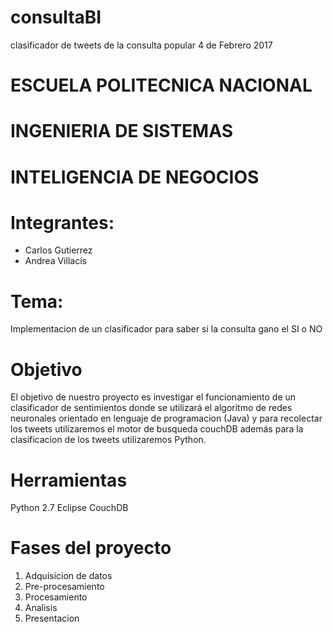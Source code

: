 # consultaBI
clasificador de tweets de la consulta popular 4 de Febrero 2017
# ESCUELA POLITECNICA NACIONAL
# INGENIERIA DE SISTEMAS
# INTELIGENCIA DE NEGOCIOS

# Integrantes:
* Carlos Gutierrez
* Andrea Villacis

# Tema:
Implementacion de un clasificador para saber si la consulta gano el SI o NO

# Objetivo
El objetivo de nuestro proyecto es investigar el funcionamiento de un clasificador de sentimientos donde se utilizará el algoritmo de redes neuronales orientado en lenguaje de programacion (Java) y para recolectar los tweets utilizaremos el motor de busqueda couchDB además para la clasificacion de los tweets utilizaremos Python.

# Herramientas
Python 2.7
Eclipse
CouchDB

# Fases del proyecto
1. Adquisicion de datos
2. Pre-procesamiento
3. Procesamiento
4. Analisis
5. Presentacion




